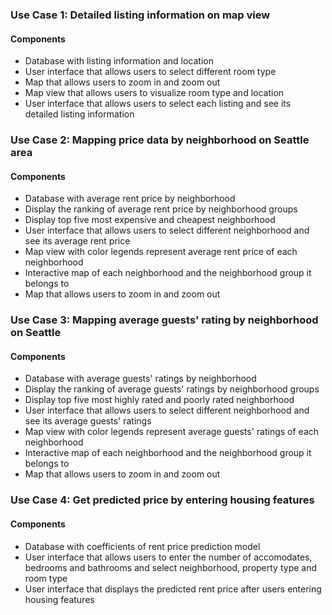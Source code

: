 ### Use Case 1: Detailed listing information on map view
#### Components
- Database with listing information and location
- User interface that allows users to select different room type
- Map that allows users to zoom in and zoom out
- Map view that allows users to visualize room type and location
- User interface that allows users to select each listing and see its detailed listing information

### Use Case 2: Mapping price data by neighborhood on Seattle area
#### Components
- Database with average rent price by neighborhood
- Display the ranking of average rent price by neighborhood groups
- Display top five most expensive and cheapest neighborhood
- User interface that allows users to select different neighborhood and see its average rent price
- Map view with color legends represent average rent price of each neighborhood
- Interactive map of each neighborhood and the neighborhood group it belongs to
- Map that allows users to zoom in and zoom out

### Use Case 3: Mapping average guests' rating by neighborhood on Seattle
#### Components
- Database with average guests' ratings by neighborhood
- Display the ranking of average guests' ratings by neighborhood groups
- Display top five most highly rated and poorly rated neighborhood
- User interface that allows users to select different neighborhood and see its average guests' ratings
- Map view with color legends represent average guests' ratings of each neighborhood
- Interactive map of each neighborhood and the neighborhood group it belongs to
- Map that allows users to zoom in and zoom out

### Use Case 4: Get predicted price by entering housing features
#### Components
- Database with coefficients of rent price prediction model
- User interface that allows users to enter the number of accomodates, bedrooms and bathrooms and select neighborhood, property type and room type
- User interface that displays the predicted rent price after users entering housing features
